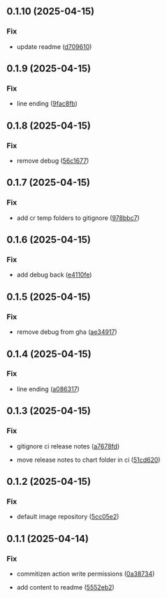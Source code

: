 ## 0.1.10 (2025-04-15)

### Fix

- update readme ([d709610](https://github.com/hematoscope/job-template-run/commit/d7096108ff010c9aa592b949a84d7f6204b4ca9a))

## 0.1.9 (2025-04-15)

### Fix

- line ending ([9fac8fb](https://github.com/hematoscope/job-template-run/commit/9fac8fb66acd4dc9062eab9ce9f0d830668ac207))

## 0.1.8 (2025-04-15)

### Fix

- remove debug ([56c1677](https://github.com/hematoscope/job-template-run/commit/56c167739f002e5867740895bdcd90448a84d8a7))

## 0.1.7 (2025-04-15)

### Fix

- add cr temp folders to gitignore ([978bbc7](https://github.com/hematoscope/job-template-run/commit/978bbc7a60d8ab91c45df76d1bd2f501b67c27ff))

## 0.1.6 (2025-04-15)

### Fix

- add debug back ([e4110fe](https://github.com/hematoscope/job-template-run/commit/e4110feef5205d92606a57b36fc2d97560428112))

## 0.1.5 (2025-04-15)

### Fix

- remove debug from gha ([ae34917](https://github.com/hematoscope/job-template-run/commit/ae34917dd72ed0bec0e43ee79ae74bb3c0dab06f))

## 0.1.4 (2025-04-15)

### Fix

- line ending ([a086317](https://github.com/hematoscope/job-template-run/commit/a086317fe311b51f713632bf0e011ba092efa591))

## 0.1.3 (2025-04-15)

### Fix

- gitignore ci release notes ([a7678fd](https://github.com/hematoscope/job-template-run/commit/a7678fd85148f6267243352e1982274b199b5824))

- move release notes to chart folder in ci ([51cd620](https://github.com/hematoscope/job-template-run/commit/51cd620f69b47175f429dc09279b9d3560474a40))

## 0.1.2 (2025-04-15)

### Fix

- default image repository ([5cc05e2](https://github.com/hematoscope/job-template-run/commit/5cc05e2e1d3f60a2c38371d14af6886e57848ccd))

## 0.1.1 (2025-04-14)

### Fix

- commitizen action write permissions ([0a38734](https://github.com/hematoscope/job-template-run/commit/0a38734ce3f9f98eb13766d59f893edafd4ffb8a))

- add content to readme ([5552eb2](https://github.com/hematoscope/job-template-run/commit/5552eb273bbefe5febd30f4f167900b24dadf060))
